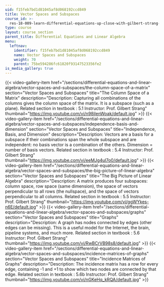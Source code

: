 ```yaml
---
uid: f15feb7bd1d81045af8d068192ccd849
title: Vector Spaces and Subspaces
course_id: >-
  res-18-009-learn-differential-equations-up-close-with-gilbert-strang-and-cleve-moler-fall-2015
type: course
layout: course_section
parent_title: Differential Equations and Linear Algebra
menu:
  leftnav:
    identifier: f15feb7bd1d81045af8d068192ccd849
    name: Vector Spaces and Subspaces
    weight: 70
    parent: 75be594286fc61820f93147523356fe2
is_media_gallery: true
---
```

{{< video-gallery-item href="/sections/differential-equations-and-linear-algebra/vector-spaces-and-subspaces/the-column-space-of-a-matrix" section="Vector Spaces and Subspaces" title="The Column Space of a Matrix" description="Description: Capturing all combinations of the columns gives the column space of the matrix. It is a subspace (such as a plane). Related section in textbook : 5.1 Instructor: Prof. Gilbert Strang" thumbnail="https://img.youtube.com/vi/n98ilenWoak/default.jpg" >}} {{< video-gallery-item href="/sections/differential-equations-and-linear-algebra/vector-spaces-and-subspaces/independence-basis-and-dimension" section="Vector Spaces and Subspaces" title="Independence, Basis, and Dimension" description="Description: Vectors are a basis for a subspace if their combinations span the whole subspace and are independent: no basis vector is a combination of the others. Dimension = number of basis vectors. Related section in textbook : 5.4 Instructor: Prof. Gilbert Strang" thumbnail="https://img.youtube.com/vi/eeMJg4uI7o0/default.jpg" >}} {{< video-gallery-item href="/sections/differential-equations-and-linear-algebra/vector-spaces-and-subspaces/the-big-picture-of-linear-algebra" section="Vector Spaces and Subspaces" title="The Big Picture of Linear Algebra" description="Description: A matrix produces four subspaces: column space, row space (same dimension), the space of vectors perpendicular to all rows (the nullspace), and the space of vectors perpendicular to all columns. Related section in textbook : 5.5 Instructor: Prof. Gilbert Strang" thumbnail="https://img.youtube.com/vi/ggWYkes-n6E/default.jpg" >}} {{< video-gallery-item href="/sections/differential-equations-and-linear-algebra/vector-spaces-and-subspaces/graphs" section="Vector Spaces and Subspaces" title="Graphs" description="Description: A graph has nodes connected by edges (other edges can be missing). This is a useful model for the Internet, the brain, pipeline systems, and much more. Related section in textbook : 5.6 Instructor: Prof. Gilbert Strang" thumbnail="https://img.youtube.com/vi/RwBCrVB98s8/default.jpg" >}} {{< video-gallery-item href="/sections/differential-equations-and-linear-algebra/vector-spaces-and-subspaces/incidence-matrices-of-graphs" section="Vector Spaces and Subspaces" title="Incidence Matrices of Graphs" description="Description: The incidence matrix has a row for every edge, containing -1 and +1 to show which two nodes are connected by that edge. Related section in textbook : 5.6b Instructor: Prof. Gilbert Strang" thumbnail="https://img.youtube.com/vi/nGKeHq_kRQA/default.jpg" >}}